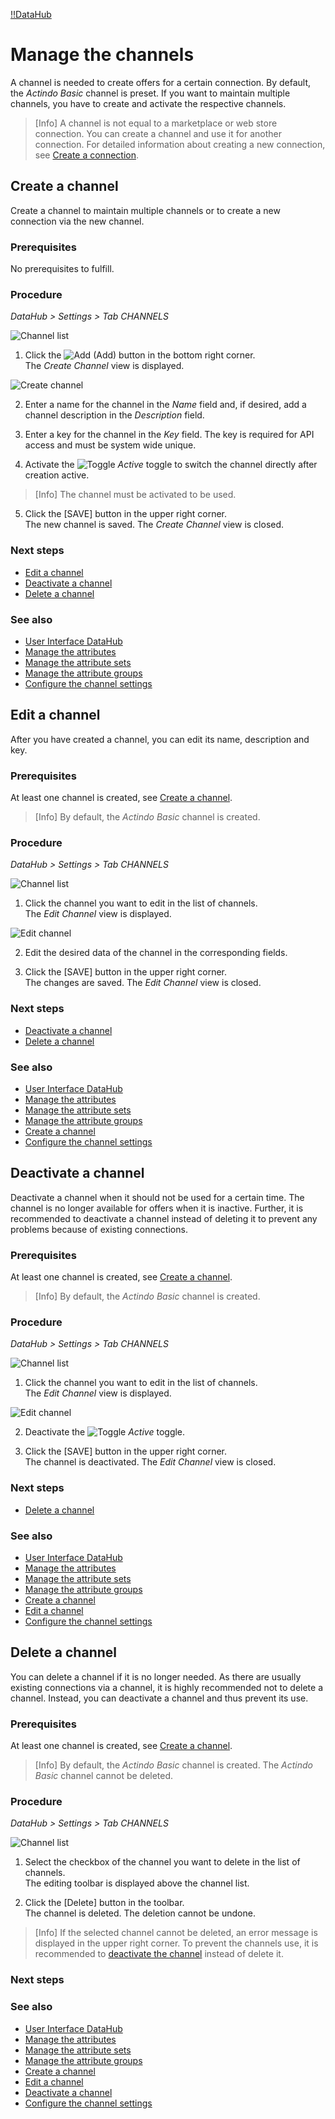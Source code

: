 [!!DataHub](DataHub)

# Manage the channels

A channel is needed to create offers for a certain connection. By default, the *Actindo Basic* channel is preset. If you want to maintain multiple channels, you have to create and activate the respective channels.

> [Info] A channel is not equal to a marketplace or web store connection. You can create a channel and use it for another connection. For detailed information about creating a new connection, see [Create a connection](to_be_completed).

## Create a channel

Create a channel to maintain multiple channels or to create a new connection via the new channel.

### Prerequisites

No prerequisites to fulfill.

### Procedure
*DataHub > Settings > Tab CHANNELS*

![Channel list](/Assets/Screenshots/DataHub/Settings/Channels/ChannelList.png "[Channel list]")

1. Click the ![Add](/Assets/Icons/Plus01.png "[Add]") (Add) button in the bottom right corner.   
  The *Create Channel* view is displayed.

  ![Create channel](/Assets/Screenshots/DataHub/Settings/Channels/CreateChannel.png "[Create channel]")

2. Enter a name for the channel in the *Name* field and, if desired, add a channel description in the  *Description* field.

3. Enter a key for the channel in the *Key* field. The key is required for API access and must be system wide unique.

4. Activate the ![Toggle](/Assets/Icons/Toggle.png "[Toggle]") *Active* toggle to switch the channel directly after creation active.

  > [Info] The channel must be activated to be used.

5. Click the [SAVE] button in the upper right corner.   
  The new channel is saved. The *Create Channel* view is closed.  

### Next steps

- [Edit a channel](#edit-a-channel)
- [Deactivate a channel](#deactivate-a-channel)
- [Delete a channel](#delete-a-channel)

### See also

- [User Interface DataHub](/DataHub/UserInterface/00_UserInterface.md)
- [Manage the attributes](01_ManageAttributes.md)
- [Manage the attribute sets](02_ManageAttributeSets.md)
- [Manage the attribute groups](03_ManageGroups.md)
- [Configure the channel settings](/PIM/Integration/ConfigureChannels.md)


## Edit a channel

After you have created a channel, you can edit its name, description and key.

### Prerequisites

At least one channel is created, see [Create a channel](/DataHub/Integration/CreateChannel.md).

> [Info] By default, the *Actindo Basic* channel is created.

### Procedure
*DataHub > Settings > Tab CHANNELS*

![Channel list](/Assets/Screenshots/DataHub/Settings/Channels/ChannelList.png "[Channel list]")

1. Click the channel you want to edit in the list of channels.   
  The *Edit Channel* view is displayed.

  ![Edit channel](/Assets/Screenshots/DataHub/Settings/Channels/EditChannel.png "[Edit channel]")

2. Edit the desired data of the channel in the corresponding fields.

3. Click the [SAVE] button in the upper right corner.   
  The changes are saved. The *Edit Channel* view is closed.  

### Next steps

- [Deactivate a channel](#deactivate-a-channel)
- [Delete a channel](#delete-a-channel)

### See also

- [User Interface DataHub](/DataHub/UserInterface/00_UserInterface.md)
- [Manage the attributes](01_ManageAttributes.md)
- [Manage the attribute sets](02_ManageAttributeSets.md)
- [Manage the attribute groups](03_ManageGroups.md)
- [Create a channel](#create-a-channel)
- [Configure the channel settings](/PIM/Integration/ConfigureChannels.md)


## Deactivate a channel

Deactivate a channel when it should not be used for a certain time. The channel is no longer available for offers when it is inactive. Further, it is recommended to deactivate a channel instead of deleting it to prevent any problems because of existing connections.

### Prerequisites

At least one channel is created, see [Create a channel](#create-a-channel).

> [Info] By default, the *Actindo Basic* channel is created.

### Procedure
*DataHub > Settings > Tab CHANNELS*

![Channel list](/Assets/Screenshots/DataHub/Settings/Channels/ChannelList.png "[Channel list]")

1. Click the channel you want to edit in the list of channels.   
  The *Edit Channel* view is displayed.

  ![Edit channel](/Assets/Screenshots/DataHub/Settings/Channels/EditChannel.png "[Edit channel]")

2. Deactivate the ![Toggle](/Assets/Icons/Toggle.png "[Toggle]") *Active* toggle.

3. Click the [SAVE] button in the upper right corner.   
  The channel is deactivated. The *Edit Channel* view is closed.

### Next steps

- [Delete a channel](#delete-a-channel)

### See also

- [User Interface DataHub](/DataHub/UserInterface/00_UserInterface.md)
- [Manage the attributes](01_ManageAttributes.md)
- [Manage the attribute sets](02_ManageAttributeSets.md)
- [Manage the attribute groups](03_ManageGroups.md)
- [Create a channel](#create-a-channel)
- [Edit a channel](#edit-a-channel)
- [Configure the channel settings](/PIM/Integration/ConfigureChannels.md)


## Delete a channel

You can delete a channel if it is no longer needed. As there are usually existing connections via a channel, it is highly recommended not to delete a channel. Instead, you can deactivate a channel and thus prevent its use.

### Prerequisites

At least one channel is created, see [Create a channel](#create-a-channel).

> [Info] By default, the *Actindo Basic* channel is created. The *Actindo Basic* channel cannot be deleted.

### Procedure
*DataHub > Settings > Tab CHANNELS*

![Channel list](/Assets/Screenshots/DataHub/Settings/Channels/ChannelList.png "[Channel list]")

1. Select the checkbox of the channel you want to delete in the list of channels.    
  The editing toolbar is displayed above the channel list.

2. Click the [Delete] button in the toolbar.  
  The channel is deleted. The deletion cannot be undone.

  > [Info]  If the selected channel cannot be deleted, an error message is displayed in the upper right corner. To prevent the channels use, it is recommended to [deactivate the channel](#deactivate-a-channel) instead of delete it.

### Next steps


### See also

- [User Interface DataHub](/DataHub/UserInterface/00_UserInterface.md)
- [Manage the attributes](01_ManageAttributes.md)
- [Manage the attribute sets](02_ManageAttributeSets.md)
- [Manage the attribute groups](03_ManageGroups.md)
- [Create a channel](#create-a-channel)
- [Edit a channel](#edit-a-channel)
- [Deactivate a channel](#deactivate-a-channel)
- [Configure the channel settings](/PIM/Integration/ConfigureChannels.md)
